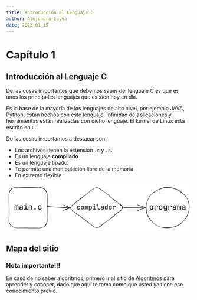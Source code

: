 ```yaml
---
title: Introducción al Lenguaje C
author: Alejandro Leyva
date: 2023-01-15
---
```


# Capítulo 1 

## Introducción al Lenguaje C

De las cosas importantes que debemos saber del lenguaje C es que es unos los principales lenguajes que existen hoy en día. 

Es la base de la mayoría de los lenguajes de alto nivel, por ejemplo JAVA, Python, están hechos con este lenguaje. Infinidad de aplicaciones y herramientas están realizadas con dicho lenguaje. El kernel de Linux esta escrito en `C`.

De las cosas importantes a destacar son:

- Los archivos tienen la extension `.c` y `.h`.
- Es un lenguaje **compilado**
- Es un lenguaje tipado.
- Te permite una manipulación libre de la memoria
- En extremo flexible

![process](../assets/process_compile.png)

## Mapa del sitio

<!-- Map site insert -->


### Nota importante!!!

En caso de no saber algoritmos, primero ir al sitio de [Algoritmos](https://www.alejandro-leyva.com/algoritmos/) para aprender y conocer, dado que aquí te toma como que usted ya tiene ese conocimiento previo.
